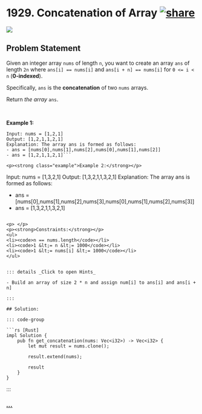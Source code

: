 # 1929. Concatenation of Array [![share]](https://leetcode.com/problems/concatenation-of-array/)

![][easy]

## Problem Statement

<p>Given an integer array <code>nums</code> of length <code>n</code>, you want to create an array <code>ans</code> of length <code>2n</code> where <code>ans[i] == nums[i]</code> and <code>ans[i + n] == nums[i]</code> for <code>0 &lt;= i &lt; n</code> (<strong>0-indexed</strong>).</p>
<p>Specifically, <code>ans</code> is the <strong>concatenation</strong> of two <code>nums</code> arrays.</p>
<p>Return <em>the array </em><code>ans</code>.</p>
<p> </p>
<p><strong class="example">Example 1:</strong></p>

````
Input: nums = [1,2,1]
Output: [1,2,1,1,2,1]
Explanation: The array ans is formed as follows:
- ans = [nums[0],nums[1],nums[2],nums[0],nums[1],nums[2]]
- ans = [1,2,1,1,2,1]```

<p><strong class="example">Example 2:</strong></p>

````

Input: nums = [1,3,2,1]
Output: [1,3,2,1,1,3,2,1]
Explanation: The array ans is formed as follows:

- ans = [nums[0],nums[1],nums[2],nums[3],nums[0],nums[1],nums[2],nums[3]]
- ans = [1,3,2,1,1,3,2,1]

````

<p> </p>
<p><strong>Constraints:</strong></p>
<ul>
<li><code>n == nums.length</code></li>
<li><code>1 &lt;= n &lt;= 1000</code></li>
<li><code>1 &lt;= nums[i] &lt;= 1000</code></li>
</ul>


::: details _Click to open Hints_

- Build an array of size 2 * n and assign num[i] to ans[i] and ans[i + n]

:::

## Solution:

::: code-group

```rs [Rust]
impl Solution {
    pub fn get_concatenation(nums: Vec<i32>) -> Vec<i32> {
        let mut result = nums.clone();

        result.extend(nums);

        result
    }
}

````

:::

### [_..._](#)

```

```

<!----------------------------------{ link }--------------------------------->

[share]: https://graph.org/file/3ea5234dda646b71c574a.png
[easy]: https://img.shields.io/badge/Difficulty-Easy-bright.svg
[medium]: https://img.shields.io/badge/Difficulty-Medium-yellow.svg
[hard]: https://img.shields.io/badge/Difficulty-Hard-red.svg
